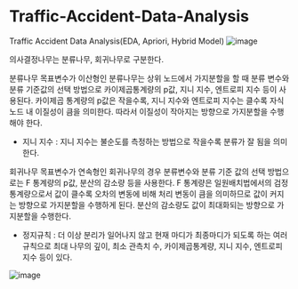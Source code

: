 # Traffic-Accident-Data-Analysis
Traffic Accident Data Analysis(EDA, Apriori, Hybrid Model)
![image](https://user-images.githubusercontent.com/106146283/177912974-7d4fadb4-8781-455c-b5f1-7d09d28879de.png)

의사결정나무는 분류나무, 회귀나무로 구분한다.

분류나무
목표변수가 이산형인 분류나무는 상위 노드에서 가지분할을 할 때 분류 변수와 분류 기준값의 선택 방법으로 카이제곱통계량의 p값, 지니 지수, 엔트로피 지수 등이 사용된다.
 카이제곱 통계량의 p값은 작을수록, 지니 지수와 엔트로피 지수는 클수록 자식노드 내 이질성이 큼을 의미한다. 따라서 이질성이 작아지는 방향으로 가지분할을 수행해야 한다.
- 지니 지수 : 지니 지수는 불순도를 측정하는 방법으로 작을수록 분류가 잘 됨을 의미한다. 

회귀나무
목표변수가 연속형인 회귀나무의 경우 분류변수와 분류 기준 값의 선택 방법으로는 F 통계량의 p값, 분산의 감소량 등을 사용한다. F 통계량은 일원배치법에서의 검정 통계량으로서 값이 클수록 오차의 변동에 비해 처리 변동이 큼을 의미하므로 값이 커지는 방향으로 가지분할을 수행하게 된다. 분산의 감소량도 값이 최대화되는 방향으로 가지분할을 수행한다.
- 정지규칙 : 더 이상 분리가 일어나지 않고 현재 마디가 최종마디가 되도록 하는 여러 규칙으로 최대 나무의 깊이, 최소 관측치 수, 카이제곱통계량, 지니 지수, 엔트로피 지수 등이 있다.

![image](https://user-images.githubusercontent.com/106146283/180670140-52e493f6-974b-4969-9f44-964da79d1a5d.png)
